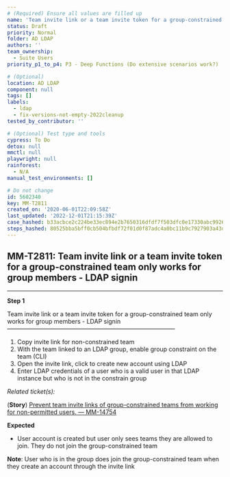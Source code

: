 ```yaml
---
# (Required) Ensure all values are filled up
name: 'Team invite link or a team invite token for a group-constrained team only works for group members - LDAP signin'
status: Draft
priority: Normal
folder: AD LDAP
authors: ''
team_ownership:
  - Suite Users
priority_p1_to_p4: P3 - Deep Functions (Do extensive scenarios work?)

# (Optional)
location: AD LDAP
component: null
tags: []
labels:
  - ldap
  - fix-versions-not-empty-2022cleanup
tested_by_contributor: ''

# (Optional) Test type and tools
cypress: To Do
detox: null
mmctl: null
playwright: null
rainforest:
  - N/A
manual_test_environments: []

# Do not change
id: 5602340
key: MM-T2811
created_on: '2020-06-01T22:09:58Z'
last_updated: '2022-12-01T21:15:39Z'
case_hashed: b33acbce2c224be33ec894e2b7650316dfdf7f503dfc0e17330abc9926f4ac708dd0b6d5590ffd161d8fa8e82c3a2588
steps_hashed: 80525bba5bff0cb504bfbdf72f01d0f87adc4a0bc11b9c7927903a43d9cbb4c7e2daa551f277af7d6bd41ba4b92305ca
---
```


<!-- (Auto-generated) Based on frontmatter's "key" and "name" -->

## MM-T2811: Team invite link or a team invite token for a group-constrained team only works for group members - LDAP signin

---

**Step 1**

Team invite link or a team invite token for a group-constrained team only works for group members - LDAP signin\
————————————————————————————

1. Copy invite link for non-constrained team
2. With the team linked to an LDAP group, enable group constraint on the team (CLI)
3. Open the invite link, click to create new account using LDAP
4. Enter LDAP credentials of a user who is a valid user in that LDAP instance but who is not in the constrain group

_Related ticket(s):_

(**Story**) [Prevent team invite links of group-constrained teams from working for non-permitted users. — MM-14754](http://mmthttps%3A//mattermost.atlassian.net/browse/MM-14754)

**Expected**

- User account is created but user only sees teams they are allowed to join. They do not join the group-constrained team

**Note**: User who is in the group does join the group-constrained team when they create an account through the invite link
